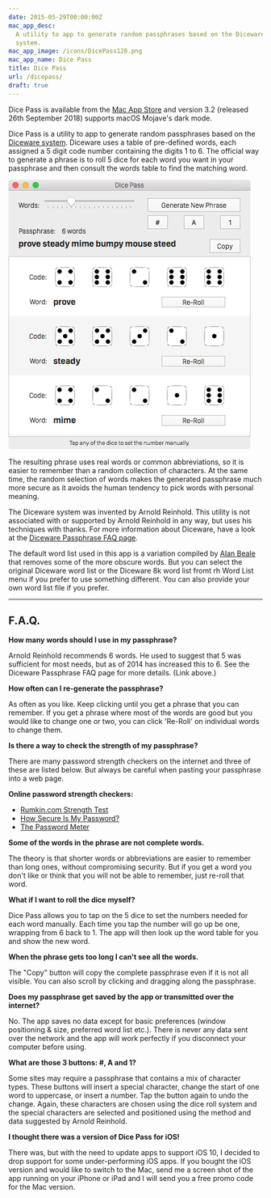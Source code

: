 ```yaml
---
date: 2015-05-29T00:00:00Z
mac_app_desc:
  A utility to app to generate random passphrases based on the Diceware
  system.
mac_app_image: /icons/DicePass128.png
mac_app_name: Dice Pass
title: Dice Pass
url: /dicepass/
draft: true
---
```


Dice Pass is available from the [Mac App Store][0] and version 3.2 (released 26th September 2018) supports macOS Mojave's dark mode.

Dice Pass is a utility to app to generate random passphrases based on the
[Diceware system][1]. Diceware uses a table of pre-defined words, each assigned
a 5 digit code number containing the digits 1 to 6. The official way to generate
a phrase is to roll 5 dice for each word you want in your passphrase and then
consult the words table to find the matching word.

![Dice Pass for Mac][7]

The resulting phrase uses real words or common abbreviations, so it is easier to
remember than a random collection of characters. At the same time, the random
selection of words makes the generated passphrase much more secure as it avoids
the human tendency to pick words with personal meaning.

The Diceware system was invented by Arnold Reinhold. This utility is not
associated with or supported by Arnold Reinhold in any way, but uses his
techniques with thanks. For more information about Diceware, have a look at the
[Diceware Passphrase FAQ page][2].

The default word list used in this app is a variation compiled by [Alan
Beale][3] that removes some of the more obscure words. But you can select the
original Diceware word list or the Diceware 8k word list fromt rh Word List menu
if you prefer to use something different. You can also provide your own word
list file if you prefer.

---

## F.A.Q.

**How many words should I use in my passphrase?**

Arnold Reinhold recommends 6 words. He used to suggest that 5 was sufficient for
most needs, but as of 2014 has increased this to 6. See the Diceware Passphrase
FAQ page for more details. (Link above.)

**How often can I re-generate the passphrase?**

As often as you like. Keep clicking until you get a phrase that you can
remember. If you get a phrase where most of the words are good but you would
like to change one or two, you can click 'Re-Roll' on individual words to change
them.

**Is there a way to check the strength of my passphrase?**

There are many password strength checkers on the internet and three of these are
listed below. But always be careful when pasting your passphrase into a web
page.

**Online password strength checkers:**

- [Rumkin.com Strength Test][4]
- [How Secure Is My Password?][5]
- [The Password Meter][6]

**Some of the words in the phrase are not complete words.**

The theory is that shorter words or abbreviations are easier to remember than
long ones, without compromising security. But if you get a word you don't like
or think that you will not be able to remember, just re-roll that word.

**What if I want to roll the dice myself?**

Dice Pass allows you to tap on the 5 dice to set the numbers needed for each
word manually. Each time you tap the number will go up be one, wrapping from 6
back to 1. The app will then look up the word table for you and show the new
word.

**When the phrase gets too long I can't see all the words.**

The "Copy" button will copy the complete passphrase even if it is not all
visible. You can also scroll by clicking and dragging along the passphrase.

**Does my passphrase get saved by the app or transmitted over the internet?**

No. The app saves no data except for basic preferences (window positioning &
size, preferred word list etc.). There is never any data sent over the network
and the app will work perfectly if you disconnect your computer before using.

**What are those 3 buttons: #, A and 1?**

Some sites may require a passphrase that contains a mix of character types.
These buttons will insert a special character, change the start of one word to
uppercase, or insert a number. Tap the button again to undo the change. Again,
these characters are chosen using the dice roll system and the special
characters are selected and positioned using the method and data suggested by
Arnold Reinhold.

**I thought there was a version of Dice Pass for iOS!**

There was, but with the need to update apps to support iOS 10, I decided to drop
support for some under-performing iOS apps. If you bought the iOS version and
would like to switch to the Mac, send me a screen shot of the app running on
your iPhone or iPad and I will send you a free promo code for the Mac version.

[0]: https://itunes.apple.com/us/app/dice-pass/id997688302
[1]: http://world.std.com/~reinhold/diceware.html
[2]: http://world.std.com/%7Ereinhold/dicewarefaq.html
[3]: http://world.std.com/~reinhold/beale.wordlist.asc
[4]: http://rumkin.com/tools/password/passchk.php
[5]: https://howsecureismypassword.net
[6]: http://www.passwordmeter.com
[7]: /images/DicePass_Mac.png
[8]: https://itunes.apple.com/app/dice-pass/id998397511
[9]: /images/DicePass_iOS.png
